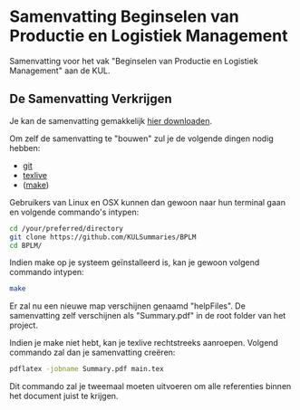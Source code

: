 # Samenvatting Beginselen van Productie en Logistiek Management

Samenvatting voor het vak "Beginselen van Productie en Logistiek Management" aan de KUL.

## De Samenvatting Verkrijgen
Je kan de samenvatting gemakkelijk [hier downloaden](https://www.sharelatex.com/github/repos/KULSummaries/BPLM/builds/5b1b5d7274224bc9c8566172e894fdd93569f3fd/raw/output.pdf).

Om zelf de samenvatting te "bouwen" zul je de volgende dingen nodig hebben:
* [git](http://www.git-scm.com/)
* [texlive](https://www.tug.org/texlive/)
* ([make](https://www.gnu.org/software/make/))

Gebruikers van Linux en OSX kunnen dan gewoon naar hun terminal gaan en volgende commando's intypen:

``` bash
cd /your/preferred/directory
git clone https://github.com/KULSummaries/BPLM
cd BPLM/
```

Indien make op je systeem geïnstalleerd is, kan je gewoon volgend commando intypen:
```bash
make
```

Er zal nu een nieuwe map verschijnen genaamd "helpFiles". De samenvatting zelf verschijnen als "Summary.pdf" in de root folder van het project.

Indien je make niet hebt, kan je texlive rechtstreeks aanroepen. Volgend commando zal dan je samenvatting creëren:
``` bash
pdflatex -jobname Summary.pdf main.tex
```

Dit commando zal je tweemaal moeten uitvoeren om alle referenties binnen het document juist te krijgen.
